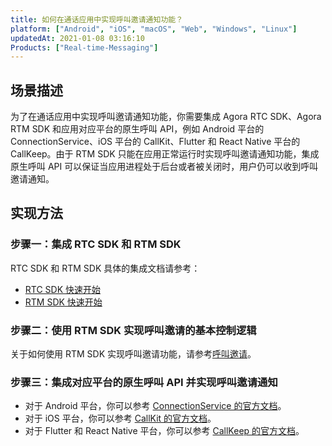 ```yaml
---
title: 如何在通话应用中实现呼叫邀请通知功能？
platform: ["Android", "iOS", "macOS", "Web", "Windows", "Linux"]
updatedAt: 2021-01-08 03:16:10
Products: ["Real-time-Messaging"]
---
```


## 场景描述

为了在通话应用中实现呼叫邀请通知功能，你需要集成 Agora RTC SDK、Agora RTM SDK 和应用对应平台的原生呼叫 API，例如 Android 平台的 ConnectionService、iOS 平台的 CallKit、Flutter 和 React Native 平台的 CallKeep。由于 RTM SDK 只能在应用正常运行时实现呼叫邀请通知功能，集成原生呼叫 API 可以保证当应用进程处于后台或者被关闭时，用户仍可以收到呼叫邀请通知。

## 实现方法

### 步骤一：集成 RTC SDK 和 RTM SDK

RTC SDK 和 RTM SDK 具体的集成文档请参考：

- [RTC SDK 快速开始](/cn/Interactive%20Broadcast/start_live_android?platform=Android)
- [RTM SDK 快速开始](/cn/Real-time-Messaging/messaging_android?platform=Android)

### 步骤二：使用 RTM SDK 实现呼叫邀请的基本控制逻辑

关于如何使用 RTM SDK 实现呼叫邀请功能，请参考[呼叫邀请](/cn/Real-time-Messaging/rtm_invite_android?platform=Android)。

### 步骤三：集成对应平台的原生呼叫 API 并实现呼叫邀请通知

- 对于 Android 平台，你可以参考 [ConnectionService 的官方文档](https://developer.android.com/reference/android/telecom/ConnectionService)。
- 对于 iOS 平台，你可以参考 [CallKit 的官方文档](https://developer.apple.com/documentation/callkit)。
- 对于 Flutter 和 React Native 平台，你可以参考 [CallKeep 的官方文档](https://github.com/react-native-webrtc/react-native-callkeep)。
